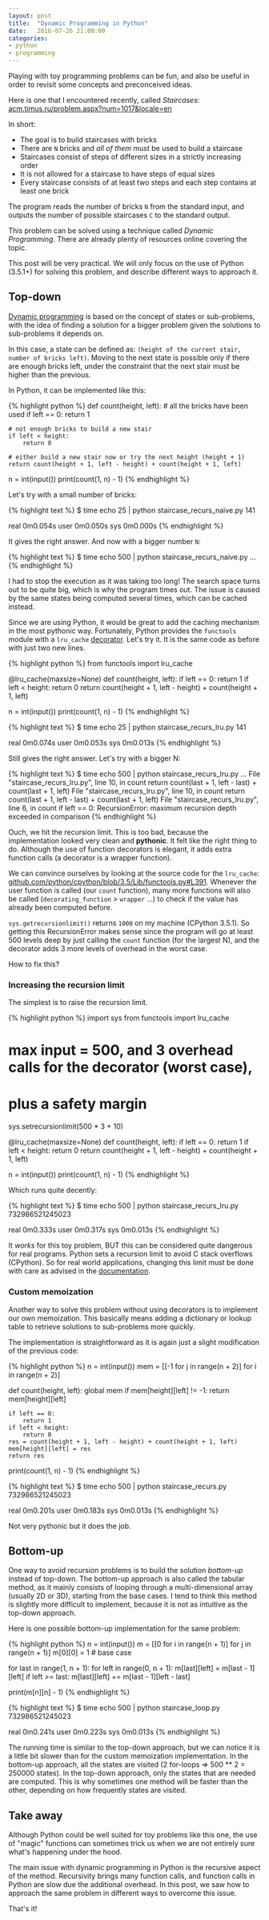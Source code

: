 ```yaml
---
layout: post
title:  "Dynamic Programming in Python"
date:   2016-07-26 21:00:00
categories:
- python
- programming
---
```



Playing with toy programming problems can be fun, and also be useful in order to revisit some concepts and preconceived ideas.

Here is one that I encountered recently, called *Staircases*: [acm.timus.ru/problem.aspx?num=1017&locale=en](http://acm.timus.ru/problem.aspx?num=1017&locale=en)

In short:

- The goal is to build staircases with bricks
- There are `N` bricks and *all of them* must be used to build a staircase
- Staircases consist of steps of different sizes in a strictly increasing order
- It is not allowed for a staircase to have steps of equal sizes
- Every staircase consists of at least two steps and each step contains at least one brick

The program reads the number of bricks `N` from the standard input, and outputs the number of possible staircases `C` to the standard output.

This problem can be solved using a technique called *Dynamic Programming*. There are already plenty of resources online covering the topic.

This post will be very practical. We will only focus on the use of Python (3.5.1+) for solving this problem, and describe different ways to approach it.

## Top-down

[Dynamic programming](//en.wikipedia.org/wiki/Dynamic_programming) is based on the concept of states or sub-problems, with the idea of finding a solution for a bigger problem given the solutions to sub-problems it depends on.

In this case, a state can be defined as: `(height of the current stair, number of bricks left)`. Moving to the next state is possible only if there are enough bricks left, under the constraint that the next stair must be higher than the previous.

In Python, it can be implemented like this:

{% highlight python %}
def count(height, left):
    # all the bricks have been used
    if left == 0:
        return 1

    # not enough bricks to build a new stair
    if left < height:
        return 0

    # either build a new stair now or try the next height (height + 1)
    return count(height + 1, left - height) + count(height + 1, left)

n = int(input())
print(count(1, n) - 1)
{% endhighlight %}

Let's try with a small number of bricks:

{% highlight text %}
$ time echo 25 | python staircase_recurs_naive.py
141

real    0m0.054s
user    0m0.050s
sys     0m0.000s
{% endhighlight %}

It gives the right answer. And now with a bigger number `N`:

{% highlight text %}
$ time echo 500 | python staircase_recurs_naive.py
...
{% endhighlight %}

I had to stop the execution as it was taking too long! The search space turns out to be quite big, which is why the program times out. The issue is caused by the same states being computed several times, which can be cached instead.

Since we are using Python, it would be great to add the caching mechanism in the most pythonic way. Fortunately, Python provides the `functools` module with a `lru_cache` [decorator](//docs.python.org/3/library/functools.html#functools.lru_cache). Let's try it. It is the same code as before with just two new lines.

{% highlight python %}
from functools import lru_cache

@lru_cache(maxsize=None)
def count(height, left):
    if left == 0:
        return 1
    if left < height:
        return 0
    return count(height + 1, left - height) + count(height + 1, left)

n = int(input())
print(count(1, n) - 1)
{% endhighlight %}

{% highlight text %}
$ time echo 25 | python staircase_recurs_lru.py
141

real	0m0.074s
user	0m0.053s
sys	0m0.013s
{% endhighlight %}

Still gives the right answer. Let's try with a bigger N:

{% highlight text %}
$ time echo 500 | python staircase_recurs_lru.py
...
  File "staircase_recurs_lru.py", line 10, in count
    return count(last + 1, left - last) + count(last + 1, left)
  File "staircase_recurs_lru.py", line 10, in count
    return count(last + 1, left - last) + count(last + 1, left)
  File "staircase_recurs_lru.py", line 6, in count
    if left == 0:
RecursionError: maximum recursion depth exceeded in comparison
{% endhighlight %}

Ouch, we hit the recursion limit. This is too bad, because the implementation looked very clean and **pythonic**. It felt like the right thing to do.
Although the use of function decorators is elegant, it adds extra function calls (a decorator is a wrapper function).

We can convince ourselves by looking at the source code for the `lru_cache`: [github.com/python/cpython/blob/3.5/Lib/functools.py#L391](//github.com/python/cpython/blob/3.5/Lib/functools.py#L391). Whenever the user function is called (our `count` function), many more functions will also be called (`decorating_function` > `wrapper` ...) to check if the value has already been computed before.

`sys.getrecursionlimit()` returns `1000` on my machine (CPython 3.5.1). So getting this RecursionError makes sense since the program will go at least 500 levels deep by just calling the `count` function (for the largest N), and the decorator adds 3 more levels of overhead in the worst case.

How to fix this?

### Increasing the recursion limit

The simplest is to raise the recursion limit.

{% highlight python %}
import sys
from functools import lru_cache

# max input = 500, and 3 overhead calls for the decorator (worst case),
# plus a safety margin
sys.setrecursionlimit(500 * 3 + 10)

@lru_cache(maxsize=None)
def count(height, left):
    if left == 0:
        return 1
    if left < height:
        return 0
    return count(height + 1, left - height) + count(height + 1, left)

n = int(input())
print(count(1, n) - 1)
{% endhighlight %}

Which runs quite decently:

{% highlight text %}
$ time echo 500 | python staircase_recurs_lru.py
732986521245023

real	0m0.333s
user	0m0.317s
sys	0m0.013s
{% endhighlight %}

It *works* for this toy problem, BUT this can be considered quite dangerous for real programs. Python sets a recursion limit to avoid C stack overflows (CPython). So for real world applications, changing this limit must be done with care as advised in the [documentation](//docs.python.org/3.5/library/sys.html#sys.setrecursionlimit).

### Custom memoization

Another way to solve this problem without using decorators is to implement our own memoization. This basically means adding a dictionary or lookup table to retrieve solutions to sub-problems more quickly.


The implementation is straightforward as it is again just a slight modification of the previous code:

{% highlight python %}
n = int(input())
mem = [[-1 for j in range(n + 2)] for i in range(n + 2)]

def count(height, left):
    global mem
    if mem[height][left] != -1:
        return mem[height][left]

    if left == 0:
        return 1
    if left < height:
        return 0
    res = count(height + 1, left - height) + count(height + 1, left)
    mem[height][left] = res
    return res

print(count(1, n) - 1)
{% endhighlight %}

{% highlight text %}
$ time echo 500 | python staircase_recurs.py
732986521245023

real	0m0.201s
user	0m0.183s
sys	0m0.013s
{% endhighlight %}

Not very pythonic but it does the job.

## Bottom-up

One way to avoid recursion problems is to build the solution *bottom-up* instead of top-down. The bottom-up approach is also called the tabular method, as it mainly consists of looping through a multi-dimensional array (usually 2D or 3D), starting from the base cases. I tend to think this method is slightly more difficult to implement, because it is not as intuitive as the top-down approach.

Here is one possible bottom-up implementation for the same problem:

{% highlight python %}
n = int(input())
m = [[0 for i in range(n + 1)] for j in range(n + 1)]
m[0][0] = 1  # base case

for last in range(1, n + 1):
    for left in range(0, n + 1):
        m[last][left] = m[last - 1][left]
        if left >= last:
            m[last][left] += m[last - 1][left - last]

print(m[n][n] - 1)
{% endhighlight %}

{% highlight text %}
$ time echo 500 | python staircase_loop.py
732986521245023

real	0m0.241s
user	0m0.223s
sys	0m0.013s
{% endhighlight %}

The running time is similar to the top-down approach, but we can notice it is a little bit slower than for the custom memoization implementation. In the bottom-up approach, all the states are visited (2 for-loops => 500 ** 2 = 250000 states). In the top-down approach, only the states that are needed are computed. This is why sometimes one method will be faster than the other, depending on how frequently states are visited.

## Take away

Although Python could be well suited for toy problems like this one, the use of "magic" functions can sometimes trick us when we are not entirely sure what's happening under the hood.

The main issue with dynamic programming in Python is the recursive aspect of the method. Recursivity brings many function calls, and function calls in Python are slow due the additional overhead. In this post, we saw how to approach the same problem in different ways to overcome this issue.

That's it!
